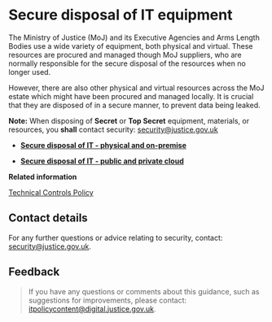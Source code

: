 # Secure disposal of IT equipment

The Ministry of Justice \(MoJ\) and its Executive Agencies and Arms Length Bodies use a wide variety of equipment, both physical and virtual. These resources are procured and managed though MoJ suppliers, who are normally responsible for the secure disposal of the resources when no longer used.

However, there are also other physical and virtual resources across the MoJ estate which might have been procured and managed locally. It is crucial that they are disposed of in a secure manner, to prevent data being leaked.

**Note:** When disposing of **Secret** or **Top Secret** equipment, materials, or resources, you **shall** contact security: [security@justice.gov.uk](mailto:security@justice.gov.uk)

<a name="[secure-disposal-of-it-physical-and-on-premise](secure-disposal-of-it-physical-and-on-premise.md)"></a>

-   **[Secure disposal of IT - physical and on-premise](secure-disposal-of-it-physical-and-on-premise.md)**  

<a name="[secure-disposal-of-it-public-and-private-cloud](secure-disposal-of-it-public-and-private-cloud.md)"></a>

-   **[Secure disposal of IT - public and private cloud](secure-disposal-of-it-public-and-private-cloud.md)**  


**Related information**  


[Technical Controls Policy](technical-controls-policy.md)

## Contact details

For any further questions or advice relating to security, contact: [security@justice.gov.uk](mailto:security@justice.gov.uk).

## Feedback

> If you have any questions or comments about this guidance, such as suggestions for improvements, please contact: [itpolicycontent@digital.justice.gov.uk](mailto:itpolicycontent@digital.justice.gov.uk).

